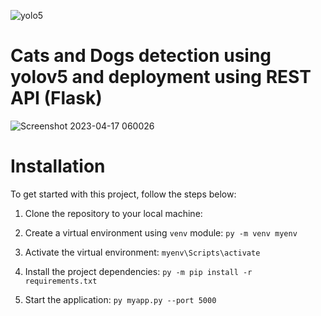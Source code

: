 ![yolo5](https://user-images.githubusercontent.com/33355278/232350798-3ce7af8c-ab21-402d-beb5-8e931f9d9d4b.jpg)


# Cats and Dogs detection using yolov5 and deployment using REST API (Flask)

![Screenshot 2023-04-17 060026](https://user-images.githubusercontent.com/33355278/232351094-d79a6e13-1873-4b47-b900-a20801189f67.png)



# Installation

To get started with this project, follow the steps below:

1. Clone the repository to your local machine:


2. Create a virtual environment using `venv` module:
  `py -m venv myenv`

3. Activate the virtual environment:
  `myenv\Scripts\activate`

4. Install the project dependencies:
  `py -m pip install -r requirements.txt`

5. Start the application:
  `py myapp.py --port 5000`



